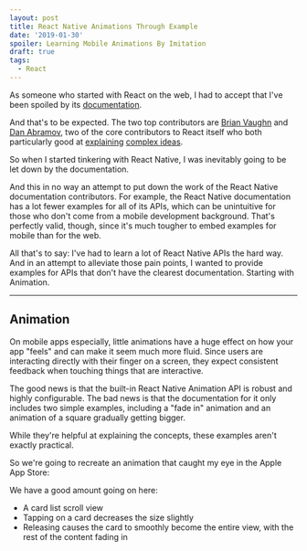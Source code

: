 ```yaml
---
layout: post
title: React Native Animations Through Example
date: '2019-01-30'
spoiler: Learning Mobile Animations By Imitation
draft: true
tags:
  - React
---
```


As someone who started with React on the web, I had to accept that I've been spoiled by its [documentation](https://github.com/reactjs/reactjs.org).

And that's to be expected. The two top contributors are [Brian Vaughn](https://github.com/bvaughn) and [Dan Abramov](https://github.com/gaearon), two of the core contributors to React itself who both particularly good at [explaining](https://youtu.be/ByBPyMBTzM0?t=2003) [complex ideas](https://overreacted.io/how-does-react-tell-a-class-from-a-function/).

So when I started tinkering with React Native, I was inevitably going to be let down by the documentation.

And this in no way an attempt to put down the work of the React Native documentation contributors. For example, the React Native documentation has a lot fewer examples for all of its APIs, which can be unintuitive for those who don't come from a mobile development background. That's perfectly valid, though, since it's much tougher to embed examples for mobile than for the web.

All that's to say: I've had to learn a lot of React Native APIs the hard way. And in an attempt to alleviate those pain points, I wanted to provide examples for APIs that don't have the clearest documentation. Starting with Animation.

---

## Animation

On mobile apps especially, little animations have a huge effect on how your app "feels" and can make it seem much more fluid. Since users are interacting directly with their finger on a screen, they expect consistent feedback when touching things that are interactive.

The good news is that the built-in React Native Animation API is robust and highly configurable. The bad news is that the documentation for it only includes two simple examples, including a "fade in" animation and an animation of a square gradually getting bigger.

While they're helpful at explaining the concepts, these examples aren't exactly practical.

So we're going to recreate an animation that caught my eye in the Apple App Store:

<!-- ADD GIF HERE -->

We have a good amount going on here:
- A card list scroll view
- Tapping on a card decreases the size slightly
- Releasing causes the card to smoothly become the entire view, with the rest of the content fading in


